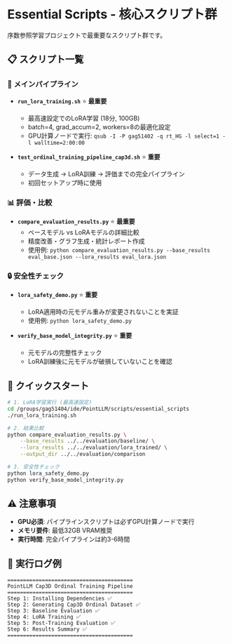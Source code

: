 # Essential Scripts - 核心スクリプト群

序数参照学習プロジェクトで最重要なスクリプト群です。

## 📋 スクリプト一覧

### 🎯 **メインパイプライン**
- **`run_lora_training.sh`** ⭐ **最重要**
  - 最高速設定でのLoRA学習 (18分, 100GB)
  - batch=4, grad_accum=2, workers=8の最適化設定
  - GPU計算ノードで実行: `qsub -I -P gag51402 -q rt_HG -l select=1 -l walltime=2:00:00`

- **`test_ordinal_training_pipeline_cap3d.sh`** ⭐ **重要**
  - データ生成 → LoRA訓練 → 評価までの完全パイプライン
  - 初回セットアップ時に使用

### 📊 **評価・比較**
- **`compare_evaluation_results.py`** ⭐ **最重要**
  - ベースモデル vs LoRAモデルの詳細比較
  - 精度改善・グラフ生成・統計レポート作成
  - 使用例: `python compare_evaluation_results.py --base_results eval_base.json --lora_results eval_lora.json`

### 🔒 **安全性チェック**
- **`lora_safety_demo.py`** ⭐ **重要**
  - LoRA適用時の元モデル重みが変更されないことを実証
  - 使用例: `python lora_safety_demo.py`

- **`verify_base_model_integrity.py`** ⭐ **重要**
  - 元モデルの完整性チェック
  - LoRA訓練後に元モデルが破損していないことを確認

## 🚀 クイックスタート

```bash
# 1. LoRA学習実行 (最高速設定)
cd /groups/gag51404/ide/PointLLM/scripts/essential_scripts
./run_lora_training.sh

# 2. 結果比較
python compare_evaluation_results.py \
    --base_results ../../evaluation/baseline/ \
    --lora_results ../../evaluation/lora_trained/ \
    --output_dir ../../evaluation/comparison

# 3. 安全性チェック
python lora_safety_demo.py
python verify_base_model_integrity.py
```

## ⚠️ 注意事項

- **GPU必須**: パイプラインスクリプトは必ずGPU計算ノードで実行
- **メモリ要件**: 最低32GB VRAM推奨
- **実行時間**: 完全パイプラインは約3-6時間

## 📝 実行ログ例

```
========================================
PointLLM Cap3D Ordinal Training Pipeline
========================================
Step 1: Installing Dependencies ✅
Step 2: Generating Cap3D Ordinal Dataset ✅
Step 3: Baseline Evaluation ✅
Step 4: LoRA Training ✅
Step 5: Post-Training Evaluation ✅
Step 6: Results Summary ✅
========================================
``` 